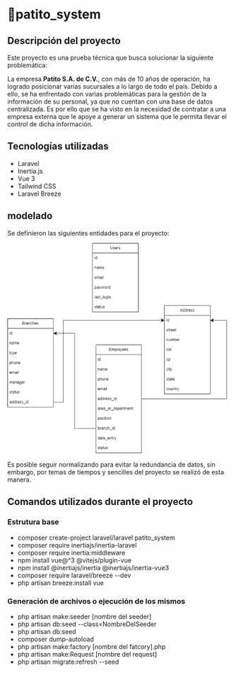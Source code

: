 # 🦆patito\_system

## Descripción del proyecto

Este proyecto es una prueba técnica que busca solucionar la siguiente problemática:

La empresa **Patito S.A. de C.V.**, con más de 10 años de operación, ha logrado posicionar varias sucursales a lo largo de todo el país. Debido a ello, se ha enfrentado con varias problemáticas para la gestión de la información de su personal, ya que no cuentan con una base de datos centralizada. Es por ello que se ha visto en la necesidad de contratar a una empresa externa que le apoye a generar un sistema que le permita llevar el control de dicha información.

## Tecnologías utilizadas

* Laravel
* Inertia.js
* Vue 3
* Tailwind CSS
* Laravel Breeze


## modelado
Se definieron las siguientes entidades para el proyecto:

![Modelo entidad-relación](ModeloRelacional.png)

Es posible seguir normalizando para evitar la redundancia de datos, sin embargo, por temas de tiempos y sencilles del proyecto se realizó de esta manera.

## Comandos utilizados durante el proyecto

### Estrutura base
* composer create-project laravel/laravel patito_system
* composer require inertiajs/inertia-laravel
* composer require inertia:middleware
* npm install vue@^3 @vitejs/plugin-vue
* npm install @inertiajs/inertia @inertiajs/inertia-vue3
* composer require laravel/breeze --dev
* php artisan breeze:install vue

### Generación de archivos o ejecución de los mismos
* php artisan make:seeder [nombre del seeder]
* php artisan db:seed --class=NombreDelSeeder
* php artisan db:seed
* composer dump-autoload
* php artisan make:factory [nombre del fatcory].php
* php artisan make:Request [nombre del request]
* php artisan migrate:refresh --seed

